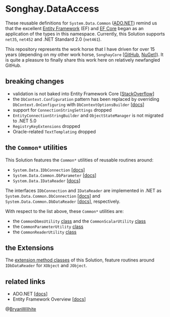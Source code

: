 # Songhay.DataAccess

These reusable definitions for `System.Data.Common` ([ADO.NET](https://en.wikipedia.org/wiki/ADO.NET)) remind us that the excellent [Entity Framework](https://github.com/aspnet/EntityFramework6) (EF) and [EF Core](https://github.com/aspnet/EntityFrameworkCore) began as an application of the types in this namespace. Currently, this Solution supports `net35`, `net452` and .NET Standard 2.0 (`net461`).

This repository represents the work horse that I have driven for over 15 years (depending on my other work horse, `SonghayCore` [[GitHub](https://github.com/BryanWilhite/SonghayCore), [NuGet](https://www.nuget.org/packages/SonghayCore/)]). It is quite a pleasure to finally share this work here on relatively newfangled GitHub.

## breaking changes

- validation is not baked into Entity Framework Core [[StackOverflow](https://stackoverflow.com/a/43427057/22944)]
- the `DbContext.Configuration` pattern has been replaced by overriding `DbContext.OnConfiguring` with `DbContextOptionsBuilder` [[docs](https://docs.microsoft.com/en-us/dotnet/api/microsoft.entityframeworkcore.dbcontextoptionsbuilder?view=efcore-5.0)]
- support for `ConnectionStringSettings` dropped
- `EntityConnectionStringBuilder` and `ObjectStateManager` is not migrated to .NET 5.0
- `RegistryKeyExtensions` dropped
- Oracle-related `TextTemplating` dropped

## the `Common*` utilities

This Solution features the `Common*` utilities of reusable routines around:

- `System.Data.IDbConnection` [[docs](https://docs.microsoft.com/en-us/dotnet/api/system.data.IDbConnection?view=netcore-2.0)]
- `System.Data.Common.DbParameter` [[docs](https://docs.microsoft.com/en-us/dotnet/api/system.data.common.dbparameter?view=netcore-2.0)]
- `System.Data.IDataReader` [[docs](https://docs.microsoft.com/en-us/dotnet/api/system.data.IDataReader?view=netcore-2.0)]

The interfaces `IDbConnection` and `IDataReader` are implemented in .NET as `System.Data.Common.DbConnection` [[docs](https://docs.microsoft.com/en-us/dotnet/api/system.data.common.dbconnection?view=netcore-2.0)] and `System.Data.Common.DbDataReader` [[docs](https://docs.microsoft.com/en-us/dotnet/api/system.data.common.dbdatareader?view=netcore-2.0)], respectively.

With respect to the list above, these `Common*` utilities are:

- the `CommonDbmsUtility` [class](https://github.com/BryanWilhite/Songhay.DataAccess/blob/master/Songhay.DataAccess/CommonDbmsUtility.cs) and the `CommonScalarUtility` [class](https://github.com/BryanWilhite/Songhay.DataAccess/blob/master/Songhay.DataAccess/CommonScalarUtility.cs)
- the `CommonParameterUtility` [class](https://github.com/BryanWilhite/Songhay.DataAccess/blob/master/Songhay.DataAccess/CommonParameterUtility.cs)
- the `CommonReaderUtility` [class](https://github.com/BryanWilhite/Songhay.DataAccess/blob/master/Songhay.DataAccess/CommonReaderUtility.cs)

## the Extensions

The [extension method classes](https://github.com/BryanWilhite/Songhay.DataAccess/tree/master/Songhay.DataAccess/Extensions) of this Solution, feature routines around `IDbDataReader` for `XObject` and `JObject`.

## related links

- ADO.NET [[docs](https://docs.microsoft.com/en-us/dotnet/framework/data/adonet/)]
- Entity Framework Overview [[docs](https://docs.microsoft.com/en-us/dotnet/framework/data/adonet/ef/overview)]

@[BryanWilhite](https://twitter.com/bryanwilhite)